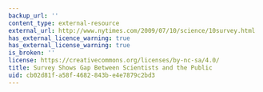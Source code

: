 ```yaml
---
backup_url: ''
content_type: external-resource
external_url: http://www.nytimes.com/2009/07/10/science/10survey.html
has_external_licence_warning: true
has_external_license_warning: true
is_broken: ''
license: https://creativecommons.org/licenses/by-nc-sa/4.0/
title: Survey Shows Gap Between Scientists and the Public
uid: cb02d81f-a58f-4682-843b-e4e7879c2bd3
---
```

